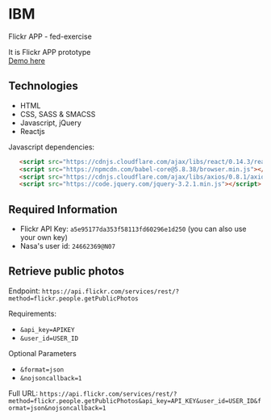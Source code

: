 # IBM
Flickr APP - fed-exercise

It is Flickr APP prototype <br>
[Demo here](http://onclickmidia.net/ibm) 

## Technologies
- HTML
- CSS, SASS & SMACSS
- Javascript, jQuery
- Reactjs

Javascript dependencies:
```html
   <script src="https://cdnjs.cloudflare.com/ajax/libs/react/0.14.3/react.min.js"></script>
   <script src="https://npmcdn.com/babel-core@5.8.38/browser.min.js"></script>
   <script src="https://cdnjs.cloudflare.com/ajax/libs/axios/0.8.1/axios.min.js"></script>
   <script src="https://code.jquery.com/jquery-3.2.1.min.js"></script>
```

## Required Information
- Flickr API Key: `a5e95177da353f58113fd60296e1d250` (you can also use your own key)
- Nasa's user id: `24662369@N07`

## Retrieve public photos
Endpoint: `https://api.flickr.com/services/rest/?method=flickr.people.getPublicPhotos`

Requirements:
- `&api_key=APIKEY`
- `&user_id=USER_ID`

Optional Parameters
- `&format=json`
- `&nojsoncallback=1`

Full URL:  `https://api.flickr.com/services/rest/?method=flickr.people.getPublicPhotos&api_key=API_KEY&user_id=USER_ID&format=json&nojsoncallback=1`
